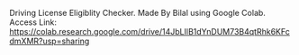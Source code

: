 
Driving License Eligiblity Checker. Made By Bilal using Google Colab. 
Access Link: https://colab.research.google.com/drive/14JbLIlB1dYnDUM73B4qtRhk6KFcdmXMR?usp=sharing
